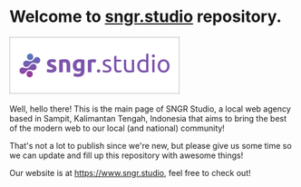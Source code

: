 # Welcome to [sngr.studio](https://www.sngr.studio) repository.

![header-image](./assets/header-image.jpg)

Well, hello there! This is the main page of SNGR Studio, a local web agency based in Sampit, Kalimantan Tengah, Indonesia that aims to bring the best of the modern web to our local (and national) community!

That's not a lot to publish since we're new, but please give us some time so we can update and fill up this repository with awesome things!

Our website is at https://www.sngr.studio, feel free to check out!